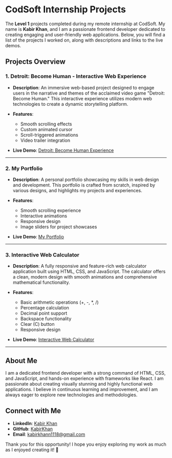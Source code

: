 # CodSoft Internship Projects

The **Level 1** projects completed during my remote internship at CodSoft. My name is **Kabir Khan**, and I am a passionate frontend developer dedicated to creating engaging and user-friendly web applications. Below, you will find a list of the projects I worked on, along with descriptions and links to the live demos.

## Projects Overview

### 1. Detroit: Become Human - Interactive Web Experience

- **Description**: An immersive web-based project designed to engage users in the narrative and themes of the acclaimed video game "Detroit: Become Human." This interactive experience utilizes modern web technologies to create a dynamic storytelling platform.

- **Features**:
  - Smooth scrolling effects
  - Custom animated cursor
  - Scroll-triggered animations
  - Video trailer integration

- **Live Demo**: [Detroit: Become Human Experience](https://detroit-by-kabir.netlify.app/)

---

### 2. My Portfolio

- **Description**: A personal portfolio showcasing my skills in web design and development. This portfolio is crafted from scratch, inspired by various designs, and highlights my projects and experiences.

- **Features**:
  - Smooth scrolling experience
  - Interactive animations
  - Responsive design
  - Image sliders for project showcases

- **Live Demo**: [My Portfolio](https://kabir-khan.netlify.app)

---

### 3. Interactive Web Calculator

- **Description**: A fully responsive and feature-rich web calculator application built using HTML, CSS, and JavaScript. The calculator offers a clean, modern design with smooth animations and comprehensive mathematical functionality.

- **Features**:
  - Basic arithmetic operations (+, -, *, /)
  - Percentage calculation
  - Decimal point support
  - Backspace functionality
  - Clear (C) button
  - Responsive design

- **Live Demo**: [Interactive Web Calculator](https://calculator-by-kabir.netlify.app/)

---

## About Me
I am a dedicated frontend developer with a strong command of HTML, CSS, and JavaScript, and hands-on experience with frameworks like React. I am passionate about creating visually stunning and highly functional web applications. I believe in continuous learning and improvement, and I am always eager to explore new technologies and methodologies.

## Connect with Me
- **LinkedIn**: [Kabir Khan](https://www.linkedin.com/in/weirdsht)
- **GitHub**: [KabirKhan](https://github.com/weirdshxt)
- **Email**: [kabirkhann1118@gmail.com](mailto:kabirkhann1118@gmail.com)

Thank you for this opportunity! I hope you enjoy exploring my work as much as I enjoyed creating it! 🌟